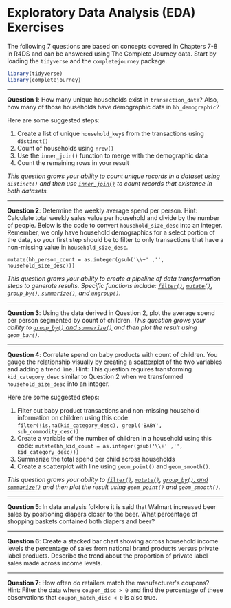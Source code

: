 Exploratory Data Analysis (EDA) Exercises
================

The following 7 questions are based on concepts covered in Chapters 7-8 in R4DS and can be answered using The Complete Journey data. Start by loading the `tidyverse` and the `completejourney` package.

``` r
library(tidyverse)
library(completejourney)
```

------------------------------------------------------------------------

**Question 1**: How many unique households exist in `transaction_data`? Also, how many of those households have demographic data in `hh_demographic`?

Here are some suggested steps:

1.  Create a list of unique `household_key`s from the transactions using `distinct()`
2.  Count of households using `nrow()`
3.  Use the `inner_join()` function to merge with the demographic data
4.  Count the remaining rows in your result

*This question grows your ability to count unique records in a dataset using `distinct()` and then use [`inner_join()`](http://r4ds.had.co.nz/relational-data.html#inner-join) to count records that existence in both datasets.*

------------------------------------------------------------------------

**Question 2**: Determine the weekly average spend per person. Hint: Calculate total weekly sales value per household and divide by the number of people. Below is the code to convert `household_size_desc` into an integer. Remember, we only have household demographics for a select portion of the data, so your first step should be to filter to only transactions that have a non-missing value in `household_size_desc`.

`mutate(hh_person_count = as.integer(gsub('\\+' ,'', household_size_desc)))`

*This question grows your ability to create a pipeline of data transformation steps to generate results. Specific functions include: [`filter()`](http://r4ds.had.co.nz/transform.html#filter-rows-with-filter), [`mutate()`](http://r4ds.had.co.nz/transform.html#add-new-variables-with-mutate), [`group_by()`, `summarize()`, and `ungroup()`](http://r4ds.had.co.nz/transform.html#grouped-summaries-with-summarise).*

------------------------------------------------------------------------

**Question 3**: Using the data derived in Question 2, plot the average spend per person segmented by count of children.
*This question grows your ability to [`group_by()` and `summarize()`](http://r4ds.had.co.nz/transform.html#grouped-summaries-with-summarise) and then plot the result using `geom_bar()`.*

------------------------------------------------------------------------

**Question 4**: Correlate spend on baby products with count of children. You gauge the relationship visually by creating a scatterplot of the two variables and adding a trend line. Hint: This question requires transforming `kid_category_desc` similar to Question 2 when we transformed `household_size_desc` into an integer.

Here are some suggested steps:

1.  Filter out baby product transactions and non-missing household information on children using this code: `filter(!is.na(kid_category_desc), grepl('BABY', sub_commodity_desc))`
2.  Create a variable of the number of children in a household using this code:
    `mutate(hh_kid_count = as.integer(gsub('\\+' ,'', kid_category_desc)))`
3.  Summarize the total spend per child across households
4.  Create a scatterplot with line using `geom_point()` and `geom_smooth()`.

*This question grows your ability to [`filter()`](http://r4ds.had.co.nz/transform.html#filter-rows-with-filter), [`mutate()`](http://r4ds.had.co.nz/transform.html#add-new-variables-with-mutate), [`group_by()`, and `summarize()`](http://r4ds.had.co.nz/transform.html#grouped-summaries-with-summarise) and then plot the result using `geom_point()` and `geom_smooth()`.*

------------------------------------------------------------------------

**Question 5**: In data analysis folklore it is said that Walmart increased beer sales by positioning diapers closer to the beer. What percentage of shopping baskets contained both diapers and beer?

------------------------------------------------------------------------

**Question 6**: Create a stacked bar chart showing across household income levels the percentage of sales from national brand products versus private label products. Describe the trend about the proportion of private label sales made across income levels.

------------------------------------------------------------------------

**Question 7**: How often do retailers match the manufacturer's coupons? Hint: Filter the data where `coupon_disc > 0` and find the percentage of these observations that `coupon_match_disc < 0` is also true.
